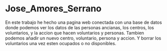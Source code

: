 # Jose_Amores_Serrano

En este trabajo he hecho una pagina web conectada con una base de datos donde podemos ver los datos de las personas ancianas, los centros, los voluntarios, y la accion que hacen voluntarios y personas. Tambien podemos añadir un nuevo centro, voluntario, persona y accion. Y borrar los voluntarios una vez esten ocupados o no disponibles.